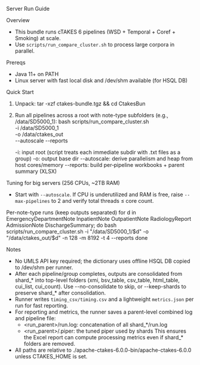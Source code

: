 Server Run Guide

Overview
- This bundle runs cTAKES 6 pipelines (WSD + Temporal + Coref + Smoking) at scale.
- Use `scripts/run_compare_cluster.sh` to process large corpora in parallel.

Prereqs
- Java 11+ on PATH
- Linux server with fast local disk and /dev/shm available (for HSQL DB)

Quick Start
1) Unpack: tar -xzf ctakes-bundle.tgz && cd CtakesBun
2) Run all pipelines across a root with note-type subfolders (e.g., /data/SD5000_1):
   bash scripts/run_compare_cluster.sh \
     -i /data/SD5000_1 \
     -o /data/ctakes_out \
     --autoscale --reports

   -i: input root (script treats each immediate subdir with .txt files as a group)
   -o: output base dir
  --autoscale: derive parallelism and heap from host cores/memory
--reports: build per‑pipeline workbooks + parent summary (XLSX)

Tuning for big servers (256 CPUs, ~2TB RAM)
- Start with `--autoscale`. If CPU is underutilized and RAM is free, raise `--max-pipelines` to 2 and verify total threads ≤ core count.

Per-note-type runs (keep outputs separated)
for d in EmergencyDepartmentNote InpatientNote OutpatientNote RadiologyReport AdmissionNote DischargeSummary; do
  bash scripts/run_compare_cluster.sh -i "/data/SD5000_1/$d" -o "/data/ctakes_out/$d" -n 128 -m 8192 -t 4 --reports
done

Notes
- No UMLS API key required; the dictionary uses offline HSQL DB copied to /dev/shm per runner.
- After each pipeline/group completes, outputs are consolidated from shard_* into top-level folders (xmi, bsv_table, csv_table, html_table, cui_list, cui_count). Use --no-consolidate to skip, or --keep-shards to preserve shard_* after consolidation.
- Runner writes `timing_csv/timing.csv` and a lightweight `metrics.json` per run for fast reporting.
- For reporting and metrics, the runner saves a parent-level combined log and pipeline file:
  - <run_parent>/run.log: concatenation of all shard_*/run.log
  - <run_parent>/<pipeline>.piper: the tuned piper used by shards
  This ensures the Excel report can compute processing metrics even if shard_* folders are removed.
- All paths are relative to ./apache-ctakes-6.0.0-bin/apache-ctakes-6.0.0 unless CTAKES_HOME is set.



